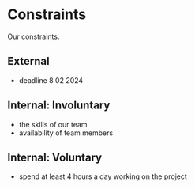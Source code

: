 # Constraints

Our constraints.

## External

- deadline 8 02 2024

## Internal: Involuntary

- the skills of our team
- availability of team members

## Internal: Voluntary

- spend at least 4 hours a day working on the project
